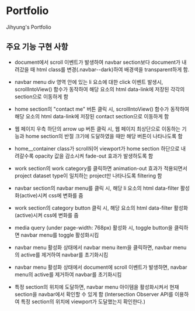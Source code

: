 # Portfolio
Jihyung's Portfolio

## 주요 기능 구현 사항
- document에서 scroll 이벤트가 발생하여 navbar section보다 document가 내려갔을 때 html class를 변경(.navbar--dark)하여 배경색을 transparent하게 함.

- navbar menu div 영역 안에 있는 li 요소에 대한 click 이벤트 발생시, scrollIntoView() 함수가 동작하여 해당 요소의 html data-link에 저장된 각각의 section으로 이동하게 함

- home section의 "contact me" 버튼 클릭 시, scrollIntoView() 함수가 동작하여 해당 요소의 html data-link에 저장된 contact section으로 이동하게 함

- 웹 페이지 우측 하단의 arrow up 버튼 클릭 시, 웹 페이지 최상단으로 이동하는 기능과 home section의 반절 크기에 도달하였을 때만 해당 버튼이 나타나도록 함

- home__container class가 scroll되어 viewport가 home section 하단으로 내려갈수록 opacity 값을 감소시켜 fade-out 효과가 발생하도록 함

- work section의 work category를 클릭하면 animation-out 효과가 적용되면서 project dataset type이 일치하는 project만 나타나도록 filtering 함

- navbar section의 navbar menu를 클릭 시, 해당 li 요소의 html data-filter 활성화(active)시켜 css에 변화를 줌

- work section의 category button 클릭 시, 해당 요소의 html data-filter 활성화(active)시켜 css에 변화를 줌

- media query (under page-width: 768px) 활성화 시, toggle button을 클릭하면 navbar menu를 toggle 활성화시킴

- navbar menu 활성화 상태에서 navbar menu item을 클릭하면, navbar menu의 active를 제거하여 navbar를 초기화시킴

- navbar menu 활성화 상태에서 document에 scroll 이벤트가 발생하면, navbar menu의 active를 제거하여 navbar를 초기화시킴

- 특정 section의 위치에 도달하면, navbar menu 아이템을 활성화시켜서 현재 section을 navbar에서 확인할 수 있게 함 (Intersection Observer API를 이용하여 특정 section의 위치에 viewport가 도달했는지 확인한다.)

